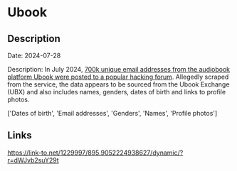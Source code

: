 # Ubook

## Description

Date: 2024-07-28

Description:
In July 2024, <a href="https://gbhackers.com/ubook-suffered-data-breach/" target="_blank" rel="noopener">700k unique email addresses from the audiobook platform Ubook were posted to a popular hacking forum</a>. Allegedly scraped from the service, the data appears to be sourced from the Ubook Exchange (UBX) and also includes names, genders, dates of birth and links to profile photos.


['Dates of birth', 'Email addresses', 'Genders', 'Names', 'Profile photos']

## Links

https://link-to.net/1229997/895.9052224938627/dynamic/?r=dWJvb2suY29t